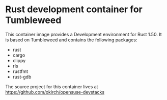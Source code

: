 
# Rust development container for Tumbleweed

This container image provides a Development environment for Rust 1.50.
It is based on Tumbleweed and contains the following packages:

- rust
- cargo
- clippy
- rls
- rustfmt
- rust-gdb



The source project for this container lives at
https://github.com/okirch/opensuse-devstacks

